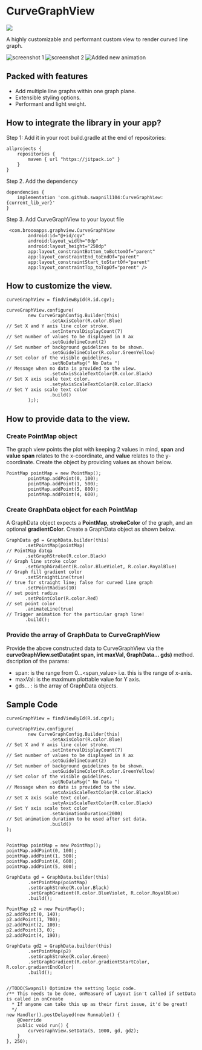 # CurveGraphView

[![](https://jitpack.io/v/swapnil1104/CurveGraphView.svg)](https://jitpack.io/#swapnil1104/CurveGraphView)

A highly customizable and performant custom view to render curved line graph.

![screenshot 1](documentation/images/1.png)
![screenshot 2](documentation/images/2.png)
![Added new animation](documentation/images/animation_demo.gif)
## Packed with features
- Add multiple line graphs within one graph plane.
- Extensible styling options.
- Performant and light weight.

## How to integrate the library in your app?
Step 1: Add it in your root build.gradle at the end of repositories:

```
allprojects {
    repositories {
        maven { url "https://jitpack.io" }
    }
}
```
Step 2. Add the dependency

```
dependencies {
    implementation 'com.github.swapnil1104:CurveGraphView:{current_lib_ver}'
}
```
Step 3. Add CurveGraphView to your layout file

```
 <com.broooapps.graphview.CurveGraphView
        android:id="@+id/cgv"
        android:layout_width="0dp"
        android:layout_height="250dp"
        app:layout_constraintBottom_toBottomOf="parent"
        app:layout_constraintEnd_toEndOf="parent"
        app:layout_constraintStart_toStartOf="parent"
        app:layout_constraintTop_toTopOf="parent" />
```

## How to customize the view.

```
curveGraphView = findViewById(R.id.cgv);

curveGraphView.configure(
        new CurveGraphConfig.Builder(this)
                .setAxisColor(R.color.Blue)                                             // Set X and Y axis line color stroke.
                .setIntervalDisplayCount(7)                                             // Set number of values to be displayed in X ax
                .setGuidelineCount(2)                                                   // Set number of background guidelines to be shown.
                .setGuidelineColor(R.color.GreenYellow)                                 // Set color of the visible guidelines.
                .setNoDataMsg(" No Data ")                                              // Message when no data is provided to the view.
                .setxAxisScaleTextColor(R.color.Black)                                  // Set X axis scale text color.
                .setyAxisScaleTextColor(R.color.Black)                                  // Set Y axis scale text color
                .build()
        ););
```
## How to provide data to the view.
### Create PointMap object

The graph view points the plot with keeping 2 values in mind, **span** and **value**
**span** relates to the x-coordinate, and **value** relates to the y-coordinate.
Create the object by providing values as shown below.
```
PointMap pointMap = new PointMap();
        pointMap.addPoint(0, 100);
        pointMap.addPoint(1, 500);
        pointMap.addPoint(5, 800);
        pointMap.addPoint(4, 600);

```

### Create GraphData object for each PointMap

A GraphData object expects a **PointMap**, **strokeColor** of the graph, and an optional **gradientColor**.
Create a GraphData object as shown below.
```
GraphData gd = GraphData.builder(this)
       .setPointMap(pointMap)                                                   // PointMap datqa
       .setGraphStroke(R.color.Black)                                           // Graph line stroke color
       .setGraphGradient(R.color.BlueViolet, R.color.RoyalBlue)                 // Graph fill gradient color
       .setStraightLine(true)                                                   // true for straight line; false for curved line graph
       .setPointRadius(10)                                                      // set point radius
       .setPointColor(R.color.Red)                                              // set point color
       .animateLine(true)                                                       // Trigger animation for the particular graph line!
       .build();
```

### Provide the array of GraphData to CurveGraphView
Provide the above constructed data to CurveGraphView via the **curveGraphView.setData(int span, int maxVal, GraphData... gds)** method.
dscription of the params:
- span: is the range from 0...<span_value> i.e. this is the range of x-axis.
- maxVal: is the maximum plottable value for Y axis.
- gds... : is the array of GraphData objects.


## Sample Code
```
curveGraphView = findViewById(R.id.cgv);

curveGraphView.configure(
        new CurveGraphConfig.Builder(this)
                .setAxisColor(R.color.Blue)                                             // Set X and Y axis line color stroke.
                .setIntervalDisplayCount(7)                                             // Set number of values to be displayed in X ax
                .setGuidelineCount(2)                                                   // Set number of background guidelines to be shown.
                .setGuidelineColor(R.color.GreenYellow)                                 // Set color of the visible guidelines.
                .setNoDataMsg(" No Data ")                                              // Message when no data is provided to the view.
                .setxAxisScaleTextColor(R.color.Black)                                  // Set X axis scale text color.
                .setyAxisScaleTextColor(R.color.Black)                                  // Set Y axis scale text color
                .setAnimationDuration(2000)                                             // Set animation duration to be used after set data.
                .build()
);


PointMap pointMap = new PointMap();
pointMap.addPoint(0, 100);
pointMap.addPoint(1, 500);
pointMap.addPoint(4, 600);
pointMap.addPoint(5, 800);

GraphData gd = GraphData.builder(this)
        .setPointMap(pointMap)
        .setGraphStroke(R.color.Black)
        .setGraphGradient(R.color.BlueViolet, R.color.RoyalBlue)
        .build();

PointMap p2 = new PointMap();
p2.addPoint(0, 140);
p2.addPoint(1, 700);
p2.addPoint(2, 100);
p2.addPoint(3, 0);
p2.addPoint(4, 190);

GraphData gd2 = GraphData.builder(this)
        .setPointMap(p2)
        .setGraphStroke(R.color.Green)
        .setGraphGradient(R.color.gradientStartColor, R.color.gradientEndColor)
        .build();


//TODO(Swapnil) Optimize the setting logic code.
/** This needs to be done, onMeasure of Layout isn't called if setData is called in onCreate 
  * If anyone can take this up as their first issue, it'd be great!
  */
new Handler().postDelayed(new Runnable() {
    @Override
    public void run() {
        curveGraphView.setData(5, 1000, gd, gd2);
    }
}, 250);
```

